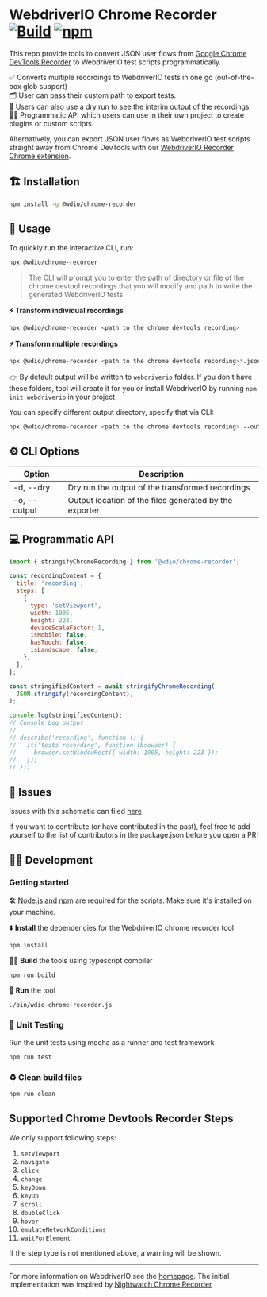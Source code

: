 WebdriverIO Chrome Recorder [![Build](https://github.com/webdriverio/chrome-recorder/actions/workflows/test.yml/badge.svg)](https://github.com/webdriverio/chrome-recorder/actions/workflows/build.yml)
[![npm][npm-badge]][npm]
===========================

This repo provide tools to convert JSON user flows from [Google Chrome DevTools Recorder](https://goo.gle/devtools-recorder) to WebdriverIO test scripts programmatically.

✅ Converts multiple recordings to WebdriverIO tests in one go (out-of-the-box glob support)  
🗂 User can pass their custom path to export tests.  
💃 Users can also use a dry run to see the interim output of the recordings  
👨‍💻 Programmatic API which users can use in their own project to create plugins or custom scripts.

Alternatively, you can export JSON user flows as WebdriverIO test scripts straight away from Chrome DevTools with our [WebdriverIO Recorder Chrome extension](https://webdriver.io). 

## 🏗 Installation

```sh
npm install -g @wdio/chrome-recorder
```

## 🚀 Usage

To quickly run the interactive CLI, run:

```sh
npx @wdio/chrome-recorder
```

> The CLI will prompt you to enter the path of directory or file of the chrome devtool recordings that you will modify and path to write the generated WebdriverIO tests

**⚡️ Transform individual recordings**

```sh
npx @wdio/chrome-recorder <path to the chrome devtools recording>
```

**⚡️ Transform multiple recordings**

```sh
npx @wdio/chrome-recorder <path to the chrome devtools recording>*.json
```

👉 By default output will be written to `webdriverio` folder. If you don't have these folders, tool will create it for you or install WebdriverIO by running `npm init webdriverio` in your project.

You can specify different output directory, specify that via CLI:

```sh
npx @wdio/chrome-recorder <path to the chrome devtools recording> --output=<folder-name>
```

## ⚙️ CLI Options

| Option       | Description                                            |
| ------------ | ------------------------------------------------------ |
| -d, --dry    | Dry run the output of the transformed recordings       |
| -o, --output | Output location of the files generated by the exporter |

## 💻 Programmatic API

```javascript
import { stringifyChromeRecording } from '@wdio/chrome-recorder';

const recordingContent = {
  title: 'recording',
  steps: [
    {
      type: 'setViewport',
      width: 1905,
      height: 223,
      deviceScaleFactor: 1,
      isMobile: false,
      hasTouch: false,
      isLandscape: false,
    },
  ],
};

const stringifiedContent = await stringifyChromeRecording(
  JSON.stringify(recordingContent),
);

console.log(stringifiedContent);
// Console Log output
//
// describe('recording', function () {
//   it('tests recording', function (browser) {
//     browser.setWindowRect({ width: 1905, height: 223 });
//   });
// });
```

## 🐛 Issues

Issues with this schematic can filed [here](https://github.com/webdriverio/chrome-recorder/issues)

If you want to contribute (or have contributed in the past), feel free to add yourself to the list of contributors in the package.json before you open a PR!

## 👨‍💻 Development

### Getting started

🛠️ [Node.js and npm](https://docs.npmjs.com/downloading-and-installing-node-js-and-npm) are required for the scripts. Make sure it's installed on your machine.

⬇️ **Install** the dependencies for the WebdriverIO chrome recorder tool

```bash
npm install
```

👷‍♂️ **Build** the tools using typescript compiler

```bash
npm run build
```

🏃 **Run** the tool

```bash
./bin/wdio-chrome-recorder.js
```

### 🧪 Unit Testing

Run the unit tests using mocha as a runner and test framework

```bash
npm run test
```

### ♻️ Clean build files

```bash
npm run clean
```

## Supported Chrome Devtools Recorder Steps

We only support following steps:

1. `setViewport`
2. `navigate`
3. `click`
4. `change`
5. `keyDown`
6. `keyUp`
7. `scroll`
8. `doubleClick`
9. `hover`
10. `emulateNetworkConditions`
11. `waitForElement`

If the step type is not mentioned above, a warning will be shown.

[npm-badge]: https://img.shields.io/npm/v/@wdio/chrome-recorder.svg
[npm]: https://www.npmjs.com/package/@wdio/chrome-recorder

---

For more information on WebdriverIO see the [homepage](https://webdriver.io). The initial implementation was inspired by [Nightwatch Chrome Recorder](https://github.com/nightwatchjs/nightwatch-chrome-recorder)
